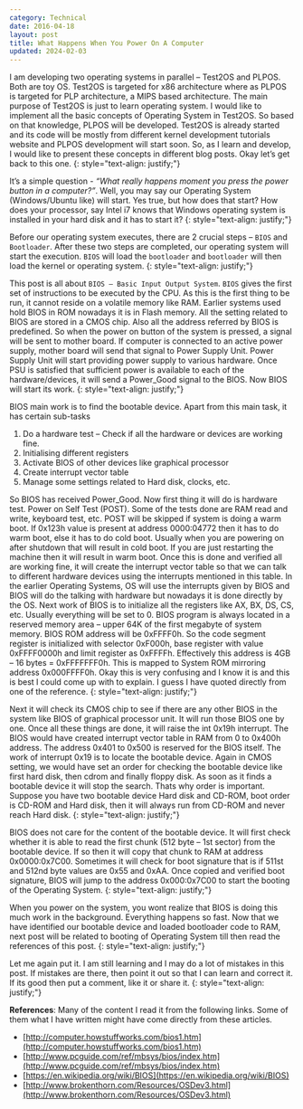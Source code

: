 ```yaml
---
category: Technical
date: 2016-04-18
layout: post
title: What Happens When You Power On A Computer
updated: 2024-02-03
---
```


I am developing two operating systems in parallel – Test2OS and PLPOS. Both are toy OS. Test2OS is targeted for x86 architecture where as PLPOS is targeted for PLP architecture, a MIPS based architecture. The main purpose of Test2OS is just to learn operating system. I would like to implement all the basic concepts of Operating System in Test2OS. So based on that knowledge, PLPOS will be developed. Test2OS is already started and its code will be mostly from different kernel development tutorials website and PLPOS development will start soon. So, as I learn and develop, I would like to present these concepts in different blog posts. Okay let’s get back to this one.
{: style="text-align: justify;"}

It’s a simple question -  *“What really happens moment you press the power button in a computer?”*. Well, you may say our Operating System (Windows/Ubuntu like) will start. Yes true, but how does that start? How does your processor, say Intel i7 knows that Windows operating system is installed in your hard disk and it has to start it?
{: style="text-align: justify;"}

Before our operating system executes, there are 2 crucial steps – `BIOS` and `Bootloader`. After these two steps are completed, our operating system will start the execution. `BIOS` will load the `bootloader` and `bootloader` will then load the kernel or operating system.
{: style="text-align: justify;"}

This post is all about `BIOS – Basic Input Output System`. `BIOS` gives the first set of instructions to be executed by the CPU. As this is the first thing to be run, it cannot reside on a volatile memory like RAM. Earlier systems used hold BIOS in ROM nowadays it is in Flash memory. All the setting related to BIOS are stored in a CMOS chip. Also all the address referred by BIOS is predefined. So when the power on button of the system is pressed, a signal will be sent to mother board. If computer is connected to an active power supply, mother board will send that signal to Power Supply Unit. Power Supply Unit will start providing power supply to various hardware. Once PSU is satisfied that sufficient power is available to each of the hardware/devices, it will send a Power_Good signal to the BIOS. Now BIOS will start its work.
{: style="text-align: justify;"}

BIOS main work is to find the bootable device. Apart from this main task, it has certain sub-tasks
1. Do a hardware test – Check if all the hardware or devices are working fine.
2. Initialising different registers
3. Activate BIOS of other devices like graphical processor
4. Create interrupt vector table
5. Manage some settings related to Hard disk, clocks, etc.

So BIOS has received Power_Good. Now first thing it will do is hardware test. Power on Self Test (POST). Some of the tests done are RAM read and write, keyboard test, etc. POST will be skipped if system is doing a warm boot. If 0x123h value is present at address 0000:04772 then it has to do warm boot, else it has to do cold boot. Usually when you are powering on after shutdown that will result in cold boot. If you are just restarting the machine then it will result in warm boot. Once this is done and verified all are working fine, it will create the interrupt vector table so that we can talk to different hardware devices using the interrupts mentioned in this table. In the earlier Operating Systems, OS will use the interrupts given by BIOS and BIOS will do the talking with hardware but nowadays it is done directly by the OS. Next work of BIOS is to initialize all the registers like AX, BX, DS, CS, etc. Usually everything will be set to 0. BIOS program is always located in a reserved memory area – upper 64K of the first megabyte of system memory. BIOS ROM address will be 0xFFFF0h. So the code segment register is initialized with selector 0xF000h, base register with value 0xFFFF0000h and limit register as 0xFFFFh. Effectively this address is 4GB – 16 bytes = 0xFFFFFFF0h. This is mapped to System ROM mirroring address 0x000FFFF0h. Okay this is very confusing and I know it is and this is best I could come up with to explain. I guess I have quoted directly from one of the reference.
{: style="text-align: justify;"}

Next it will check its CMOS chip to see if there are any other BIOS in the system like BIOS of graphical processor unit. It will run those BIOS one by one. Once all these things are done, it will raise the int 0x19h interrupt. The BIOS would have created interrupt vector table in RAM from 0 to 0x400h address. The address 0x401 to 0x500 is reserved for the BIOS itself. The work of interrupt 0x19 is to locate the bootable device. Again in CMOS setting, we would have set an order for checking the bootable device like first hard disk, then cdrom and finally floppy disk. As soon as it finds a bootable device it will stop the search. Thats why order is important. Suppose you have two bootable device Hard disk and CD-ROM, boot order is CD-ROM and Hard disk, then it will always run from CD-ROM and never reach Hard disk.
{: style="text-align: justify;"}

BIOS does not care for the content of the bootable device. It will first check whether it is able to read the first chunk (512 byte – 1st sector) from the bootable device. If so then it will copy that chunk to RAM at address 0x0000:0x7C00. Sometimes it will check for boot signature that is if 511st and 512nd byte values are 0x55 and 0xAA. Once copied and verified boot signature, BIOS will jump to the address 0x000:0x7C00 to start the booting of the Operating System.
{: style="text-align: justify;"}

When you power on the system, you wont realize that BIOS is doing this much work in the background. Everything happens so fast. Now that we have identified our bootable device and loaded bootloader code to RAM, next post will be related to booting of Operating System till then read the references of this post.
{: style="text-align: justify;"}

Let me again put it. I am still learning and I may do a lot of mistakes in this post. If mistakes are there, then point it out so that I can learn and correct it. If its good then put a comment, like it or share it.
{: style="text-align: justify;"}

**References**:
Many of the content I read it from the following links. Some of them what I have written might have come directly from these articles.
* [http://computer.howstuffworks.com/bios1.htm](http://computer.howstuffworks.com/bios1.htm)
* [http://www.pcguide.com/ref/mbsys/bios/index.htm](http://www.pcguide.com/ref/mbsys/bios/index.htm)
* [https://en.wikipedia.org/wiki/BIOS](https://en.wikipedia.org/wiki/BIOS)
* [http://www.brokenthorn.com/Resources/OSDev3.html](http://www.brokenthorn.com/Resources/OSDev3.html)